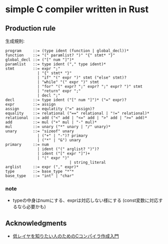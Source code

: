 # simple C compiler written in Rust

## Production rule
生成規則:
```
program     ::= (type ident (function | global_decl))*
function    ::= "(" paramlist? ")" "{" stmt* "}"
global_decl ::= ("[" num "]")*
paramlist   ::= type ident ("," type ident)*
stmt        ::= expr ";"
              | "{" stmt* "}"
              | "if" "(" expr ")" stmt ("else" stmt)?
              | "while" "(" expr ")" stmt
              | "for" "(" expr? ";" expr? ";" expr? ")" stmt
              | "return" expr ";"
              | decl ";"
decl        ::= type ident ("[" num "]")* ("=" expr)?
expr        ::= assign
assign      ::= equlatity ("=" assign)?
equality    ::= relational ("==" relational | "!=" relational)*
relational  ::= add ("<" add | "<=" add | ">" add | ">=" add)*
add         ::= mul ("+" mul | "-" mul)*
mul         ::= unary ("*" unary | "/" unary)*
unary       ::= "sizeof" unary
              | ("+" | "-")? primary
              | ("*" | "&") unary
primary     ::= num
              | ident ("(" arglist? ")")?
              | ident ("[" expr "]")+
              | "(" expr ")"
							| string_literal
arglist     ::= expr ("," expr)*
type        ::= base_type "*"*
base_type   ::= "int" | "char"
```

### note
- typeの中身はnumにする、exprは対応しない様にする (const変数に対応するなら必要かも)

## Acknowledgments
- [低レイヤを知りたい人のためのCコンパイラ作成入門](https://www.sigbus.info/compilerbook)
